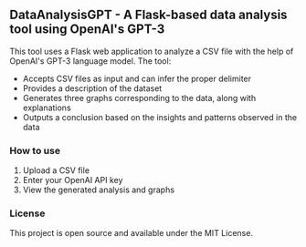 DataAnalysisGPT - A Flask-based data analysis tool using OpenAI's GPT-3
-----------------------------------------------------------------------

This tool uses a Flask web application to analyze a CSV file with the help of OpenAI's GPT-3 language model. The tool:

*   Accepts CSV files as input and can infer the proper delimiter
*   Provides a description of the dataset
*   Generates three graphs corresponding to the data, along with explanations
*   Outputs a conclusion based on the insights and patterns observed in the data


### How to use

1.  Upload a CSV file
2.  Enter your OpenAI API key
3.  View the generated analysis and graphs


### License

This project is open source and available under the MIT License.
